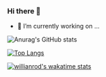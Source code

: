 ### Hi there 👋

<!--
**CarlosMacaneta/carlosmacaneta** is a ✨ _special_ ✨ repository because its `README.md` (this file) appears on your GitHub profile.

Here are some ideas to get you started:

- 🔭 I’m currently working on ...
- 🌱 I’m currently learning ...
- 👯 I’m looking to collaborate on ...
- 🤔 I’m looking for help with ...
- 💬 Ask me about ...
- 📫 How to reach me: ...
- 😄 Pronouns: ...
- ⚡ Fun fact: ...
-->
- 🔭 I’m currently working on ...

![Anurag's GitHub stats](https://github-readme-stats.vercel.app/api?username=CarlosMacaneta&show_icons=true&theme=tokyonight)

[![Top Langs](https://github-readme-stats.vercel.app/api/top-langs/?username=CarlosMacaneta&show_icons=true&theme=tokyonight&layout=compact)](https://github.com/CarlosMacaneta/github-readme-stats)

[![willianrod's wakatime stats](https://github-readme-stats.vercel.app/api/wakatime?username=CarlosMacaneta)](https://github.com/CarlosMacaneta/github-readme-stats)

